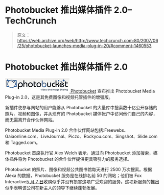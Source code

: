 # Photobucket 推出媒体插件 2.0–TechCrunch

> 原文：<https://web.archive.org/web/http://www.techcrunch.com:80/2007/06/25/photobucket-launches-media-plug-in-20/#comment-1460553>

# Photobucket 推出媒体插件 2.0

[![](img/bba61596ca141b6d8f2c595d0ab01fee.png) ](https://web.archive.org/web/20220701090837/http://www.photobucket.com/) [Photobucket](https://web.archive.org/web/20220701090837/http://www.beta.techcrunch.com/tag/photobucket) 宣布推出 Photobucket Media Plug-in 2.0，这是其免费图像和视频托管插件的增强版。

新插件使参与网站的用户能够从 Photobucket 的大量库中搜索数十亿公开存储的照片、视频和图像，并从现有的 Photobucket 媒体帐户中访问他们自己的内容，而无需离开合作伙伴网站。

Photobucket Media Plug-in 2.0 合作伙伴网站包括:Freewebs、Gaiaonline.com、LiveJournal、Piczo、Rockyou.com、Singshot、Slide.com 和 Tagged.com。

Photobucket 首席执行官 Alex Welch 表示，通过向 Photobucket 添加搜索，媒体插件将为 Photobucket 的合作伙伴提供更具吸引力的服务选择。

Photobucket 的照片、图像和视频公共图书馆每天进行 2500 万次搜索。根据 Alexa 的数据，Photobucket 服务是在线排名前 50 的网站；他们被 Fox Interactive[5 月 7 日](https://web.archive.org/web/20220701090837/http://www.beta.techcrunch.com/2007/05/07/myspace-to-acquire-photobucket-for-250-million/)收购似乎并没有损害这项广受欢迎的服务，这项新服务的推出似乎表明该公司在新主人的领导下继续蓬勃发展。